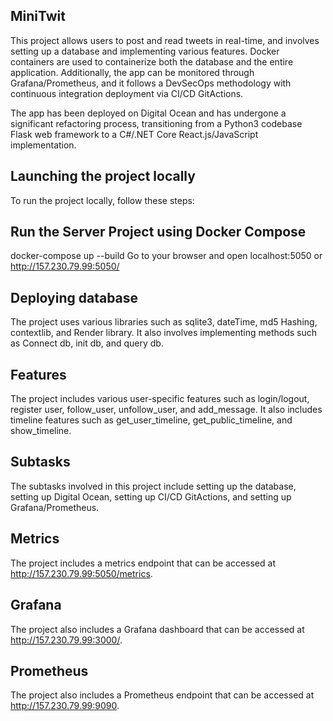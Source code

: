 ## MiniTwit

This project allows users to post and read tweets in real-time, and involves setting up a database and implementing various features. Docker containers are used to containerize both the database and the entire application. Additionally, the app can be monitored through Grafana/Prometheus, and it follows a DevSecOps methodology with continuous integration deployment via CI/CD GitActions.

The app has been deployed on Digital Ocean and has undergone a significant refactoring process, transitioning from a Python3 codebase Flask web framework to a C#/.NET Core React.js/JavaScript implementation. 

## Launching the project locally
To run the project locally, follow these steps:

## Run the Server Project using Docker Compose
docker-compose up --build
Go to your browser and open localhost:5050 or http://157.230.79.99:5050/

## Deploying database
The project uses various libraries such as sqlite3, dateTime, md5 Hashing, contextlib, and Render library. It also involves implementing methods such as Connect db, init db, and query db.

## Features
The project includes various user-specific features such as login/logout, register user, follow_user, unfollow_user, and add_message. It also includes timeline features such as get_user_timeline, get_public_timeline, and show_timeline.

## Subtasks
The subtasks involved in this project include setting up the database, setting up Digital Ocean, setting up CI/CD GitActions, and setting up Grafana/Prometheus.

## Metrics
The project includes a metrics endpoint that can be accessed at http://157.230.79.99:5050/metrics.

## Grafana
The project also includes a Grafana dashboard that can be accessed at http://157.230.79.99:3000/.

## Prometheus
The project also includes a Prometheus endpoint that can be accessed at http://157.230.79.99:9090.
